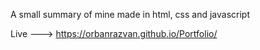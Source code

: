 
A small summary of mine made in html, css and javascript

Live ---> https://orbanrazvan.github.io/Portfolio/
